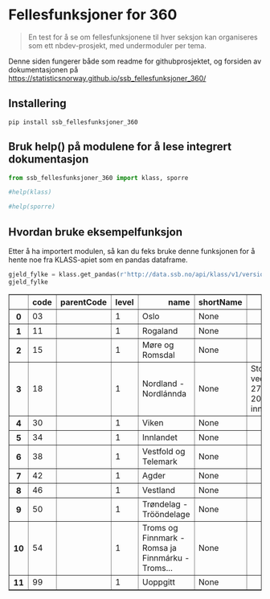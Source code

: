 # Fellesfunksjoner for 360
> En test for å se om fellesfunksjonene til hver seksjon kan organiseres som ett nbdev-prosjekt, med undermoduler per tema.


Denne siden fungerer både som readme for githubprosjektet, og forsiden av dokumentasjonen på https://statisticsnorway.github.io/ssb_fellesfunksjoner_360/

## Installering

`pip install ssb_fellesfunksjoner_360`

## Bruk help() på modulene for å lese integrert dokumentasjon

```python
from ssb_fellesfunksjoner_360 import klass, sporre
```

```python
#help(klass)
```

```python
#help(sporre)
```

## Hvordan bruke eksempelfunksjon

Etter å ha importert modulen, så kan du feks bruke denne funksjonen for å hente noe fra KLASS-apiet som en pandas dataframe.

```python
gjeld_fylke = klass.get_pandas(r'http://data.ssb.no/api/klass/v1/versions/1158', 'classificationItems')
gjeld_fylke
```




<div>
<style scoped>
    .dataframe tbody tr th:only-of-type {
        vertical-align: middle;
    }

    .dataframe tbody tr th {
        vertical-align: top;
    }

    .dataframe thead th {
        text-align: right;
    }
</style>
<table border="1" class="dataframe">
  <thead>
    <tr style="text-align: right;">
      <th></th>
      <th>code</th>
      <th>parentCode</th>
      <th>level</th>
      <th>name</th>
      <th>shortName</th>
      <th>notes</th>
    </tr>
  </thead>
  <tbody>
    <tr>
      <th>0</th>
      <td>03</td>
      <td></td>
      <td>1</td>
      <td>Oslo</td>
      <td>None</td>
      <td></td>
    </tr>
    <tr>
      <th>1</th>
      <td>11</td>
      <td></td>
      <td>1</td>
      <td>Rogaland</td>
      <td>None</td>
      <td></td>
    </tr>
    <tr>
      <th>2</th>
      <td>15</td>
      <td></td>
      <td>1</td>
      <td>Møre og Romsdal</td>
      <td>None</td>
      <td></td>
    </tr>
    <tr>
      <th>3</th>
      <td>18</td>
      <td></td>
      <td>1</td>
      <td>Nordland - Nordlánnda</td>
      <td>None</td>
      <td>Stortingets vedtak fra 27. april 2021 innfører...</td>
    </tr>
    <tr>
      <th>4</th>
      <td>30</td>
      <td></td>
      <td>1</td>
      <td>Viken</td>
      <td>None</td>
      <td></td>
    </tr>
    <tr>
      <th>5</th>
      <td>34</td>
      <td></td>
      <td>1</td>
      <td>Innlandet</td>
      <td>None</td>
      <td></td>
    </tr>
    <tr>
      <th>6</th>
      <td>38</td>
      <td></td>
      <td>1</td>
      <td>Vestfold og Telemark</td>
      <td>None</td>
      <td></td>
    </tr>
    <tr>
      <th>7</th>
      <td>42</td>
      <td></td>
      <td>1</td>
      <td>Agder</td>
      <td>None</td>
      <td></td>
    </tr>
    <tr>
      <th>8</th>
      <td>46</td>
      <td></td>
      <td>1</td>
      <td>Vestland</td>
      <td>None</td>
      <td></td>
    </tr>
    <tr>
      <th>9</th>
      <td>50</td>
      <td></td>
      <td>1</td>
      <td>Trøndelag - Trööndelage</td>
      <td>None</td>
      <td></td>
    </tr>
    <tr>
      <th>10</th>
      <td>54</td>
      <td></td>
      <td>1</td>
      <td>Troms og Finnmark - Romsa ja Finnmárku - Troms...</td>
      <td>None</td>
      <td></td>
    </tr>
    <tr>
      <th>11</th>
      <td>99</td>
      <td></td>
      <td>1</td>
      <td>Uoppgitt</td>
      <td>None</td>
      <td></td>
    </tr>
  </tbody>
</table>
</div>


